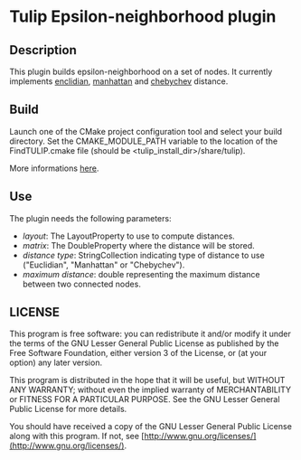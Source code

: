 # Tulip Epsilon-neighborhood plugin

## Description

This plugin builds epsilon-neighborhood on a set of nodes. It currently implements [enclidian](http://en.wikipedia.org/wiki/Euclidean_distance), [manhattan](http://en.wikipedia.org/wiki/Taxicab_geometry) and [chebychev](http://en.wikipedia.org/wiki/Taxicab_geometry) distance.

## Build

Launch one of the CMake project configuration tool and select your build directory. Set the CMAKE_MODULE_PATH variable to the location of the FindTULIP.cmake file (should be &lt;tulip_install_dir&gt;/share/tulip).

More informations [here](http://tulip.labri.fr/TulipDrupal/?q=node/1481).

## Use

The plugin needs the following parameters:

 * _layout_: The LayoutProperty to use to compute distances.
 * _matrix_: The DoubleProperty where the distance will be stored.
 * _distance type_: StringCollection indicating type of distance to use ("Euclidian", "Manhattan" or "Chebychev").
 * _maximum distance_: double representing the maximum distance between two connected nodes.

## LICENSE

This program is free software: you can redistribute it and/or modify it under the terms of the GNU Lesser General Public License as published by the Free Software Foundation, either version 3 of the License, or (at your option) any later version.

This program is distributed in the hope that it will be useful, but WITHOUT ANY WARRANTY; without even the implied warranty of MERCHANTABILITY or FITNESS FOR A PARTICULAR PURPOSE. See the GNU Lesser General Public License for more details.

You should have received a copy of the GNU Lesser General Public License along with this program. If not, see [http://www.gnu.org/licenses/](http://www.gnu.org/licenses/).

